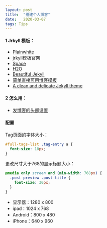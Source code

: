 ```yaml
---
layout: post
title:  "搭建个人博客"
date:   2020-03-07
tags: Tips
---
```


#### **1 Jrkyll 模板：**

- [Plainwhite](http://jekyllthemes.org/themes/PlainWhite-Jekyll/)
- [jrkyll模板官网](http://jekyllthemes.org/)
- [Space](http://jekyllthemes.org/themes/space-jekyll-template/)
- [H2O](http://jekyllthemes.org/themes/jekyll-theme-h2o/)
- [Beautiful Jekyll](http://jekyllthemes.org/themes/beautiful-jekyll/)
- [简单直接可用博客模板](https://github.com/cnfeat/blog.io)
- [A clean and delicate Jekyll theme](https://github.com/kaeyleo/jekyll-theme-H2O)

#### **2 怎么用：**

- <a href="https://www.dazhuanlan.com/2019/09/28/5d8efdb247150/" target="_blank">发博客的头部设置</a>

#### 配置

Tag页面的字体大小：

```css
#full-tags-list .tag-entry a {
  font-size: 18px;
}
```



更改尺寸大于768的显示标题大小：

```css
@media only screen and (min-width: 768px) {
  .post-preview .post-title {
    font-size: 30px;
  }
}
```

- 显示器：1280 x 800
- ipad：1024 x 768
- Android：800 x 480
- iPhone：640 x 960

